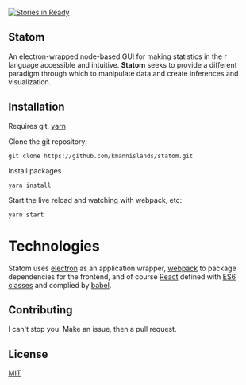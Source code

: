 [![Stories in Ready](https://badge.waffle.io/kmannislands/statom.png?label=ready&title=Ready)](https://waffle.io/kmannislands/statom)
## Statom

An electron-wrapped node-based GUI for making statistics in the r language accessible and intuitive. **Statom** seeks to provide a different paradigm through which to manipulate data and create inferences and visualization.

## Installation

Requires git, [yarn](https://yarnpkg.com/en/docs/install)

Clone the git repository:
```
git clone https://github.com/kmannislands/statom.git
```
Install packages
```
yarn install
```
Start the live reload and watching with webpack, etc:
```
yarn start
```

# Technologies

Statom uses [electron](http://electron.atom.io/) as an application wrapper, [webpack](https://webpack.github.io/) to package dependencies for the frontend, and of course [React](https://facebook.github.io/react/) defined with [ES6 classes](https://developer.mozilla.org/en-US/docs/Web/JavaScript/Reference/Classes) and complied by [babel](https://babeljs.io/).


## Contributing

I can't stop you. Make an issue, then a pull request.

## License

[MIT](https://opensource.org/licenses/MIT)

[screenshot]: assets/screenshot.png
